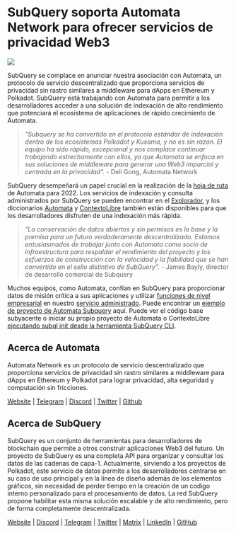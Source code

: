 # SubQuery soporta Automata Network para ofrecer servicios de privacidad Web3

![](https://miro.medium.com/max/1400/0*XWP1ZY08LRe-eupF)

SubQuery se complace en anunciar nuestra asociación con Automata, un protocolo de servicio descentralizado que proporciona servicios de privacidad sin rastro similares a middleware para dApps en Ethereum y Polkadot. SubQuery está trabajando con Automata para permitir a los desarrolladores acceder a una solución de indexación de alto rendimiento que potenciará el ecosistema de aplicaciones de rápido crecimiento de Automata.

> _"Subquery se ha convertido en el protocolo estándar de indexación dentro de los ecosistemas Polkadot y Kusama, y no es sin razón. El equipo ha sido rápido, excepcional y nos complace continuar trabajando estrechamente con ellos, ya que Automata se enfoca en sus soluciones de middleware para generar una Web3 imparcial y centrada en la privacidad"._ - Deli Gong, Automata Network

SubQuery desempeñará un papel crucial en la realización de la [hoja de ruta](https://medium.com/atanetwork/automata-network-2022-in-sight-805871cff6c0) de Automata para 2022. Los servicios de indexación y consulta administrados por SubQuery se pueden encontrar en el [Explorador](https://explorer.subquery.network/), y los diccionarios [Automata](https://explorer.subquery.network/subquery/subquery/automata-dictionary) y [ContextoLibre](https://explorer.subquery.network/subquery/subquery/contextfree-dictionary) también están disponibles para que los desarrolladores disfruten de una indexación más rápida.

> _"La conservación de datos abiertos y sin permisos es la base y la premisa para un futuro verdaderamente descentralizado. Estamos entusiasmados de trabajar junto con Automata como socio de infraestructura para respaldar el rendimiento del proyecto y los esfuerzos de construcción con la velocidad y la fiabilidad que se han convertido en el sello distintivo de SubQuery"._ - James Bayly, director de desarrollo comercial de Subquery

Muchos equipos, como Automata, confían en SubQuery para proporcionar datos de misión crítica a sus aplicaciones y utilizar [funciones de nivel empresarial](../blogs/20211228-enterprise-hosted.md) en nuestro [servicio administrado](https://project.subquery.network/). Puede encontrar un [ ejemplo de proyecto de Automata Subquery](https://github.com/subquery/automata-subql-starter) aquí. Puede ver el código base subyacente o iniciar su propio proyecto de Automata o ContextoLibre [ejecutando subql init desde la herramienta SubQuery CLI](https://doc.subquery.network/create/introduction/).

## Acerca de Automata

Automata Network es un protocolo de servicio descentralizado que proporciona servicios de privacidad sin rastro similares a middleware para dApps en Ethereum y Polkadot para lograr privacidad, alta seguridad y computación sin fricciones.

[Website](https://ata.network/) | [Telegram](http://xata.to/telegram) | [Discord](http://xata.to/discord) | [Twitter](http://xata.to/twitter) | [Github](http://xata.to/github)

## Acerca de SubQuery

SubQuery es un conjunto de herramientas para desarrolladores de blockchain que permite a otros construir aplicaciones Web3 del futuro. Un proyecto de SubQuery es una completa API para organizar y consultar los datos de las cadenas de capa-1. Actualmente, sirviendo a los proyectos de Polkadot, este servicio de datos permite a los desarrolladores centrarse en su caso de uso principal y en la linea de diseño además de los elementos gráficos, sin necesidad de perder tiempo en la creación de un codigo interno personalizado para el procesamiento de datos. La red SubQuery propone habilitar esta misma solución escalable y de alto rendimiento, pero de forma completamente descentralizada.

[Website](https://subquery.network/) | [Discord](https://discord.com/invite/78zg8aBSMG) | [Telegram](https://t.me/subquerynetwork) | [Twitter](https://twitter.com/subquerynetwork) | [Matrix](https://matrix.to/#/#subquery:matrix.org) | [LinkedIn](https://www.linkedin.com/company/subquery) | [GitHub](https://github.com/subquery)
